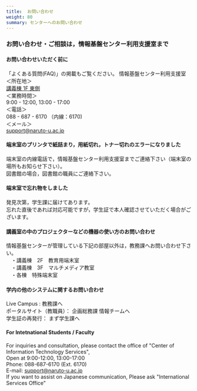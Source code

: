```yaml
---
title:  お問い合わせ
weight: 80
summary: センターへのお問い合わせ
---
```

### お問い合わせ・ご相談は，情報基盤センター利用支援室まで
#### お問い合わせいただく前に
「よくある質問(FAQ)」の掲載もご覧ください。
情報基盤センター利用支援室  
＜所在地＞  
[講義棟 1F 東側](./img/map_cits.jpg)  
＜業務時間＞  
9:00 - 12:00, 13:00 - 17:00  
＜電話＞  
088 - 687 - 6170 （内線：6170)  
＜メール＞  
support@naruto-u.ac.jp

#### 端末室のプリンタで紙詰まり，用紙切れ，トナー切れのエラーになりました
端末室の内線電話で，情報基盤センター利用支援室までご連絡下さい（端末室の場所もお知らせ下さい）。  
図書館の場合，図書館の職員にご連絡下さい。  
#### 端末室で忘れ物をしました
発見次第，学生課に届けてあります。  
忘れた直後であれば対応可能ですが，学生証で本人確認させていただく場合がございます。  
#### 講義室の中のプロジェクターなどの機器の使い方のお問い合わせ
情報基盤センターが管理している下記の部屋以外は，教務課へお問い合わせ下さい。  
　・講義棟　2F　教育用端末室  
　・講義棟　3F　マルチメディア教室  
　・各棟　特殊端末室  
#### 学内の他のシステムに関するお問い合わせ
Live Campus : 教務課へ  
ポータルサイト（教職員）： 企画総務課 情報チームへ  
学生証の再発行： まず学生課へ

#### For Intetnational Students / Faculty
For inquiries and consultation, please contact the office of "Center of Information Technology Services",  
Open at 9:00-12:00, 13:00-17:00  
Phone: 088-687-6170 (Ext. 6170)  
E-mail: support@naruto-u.ac.jp  
If you want to assist on Japanese communication, Please ask "International Services Office"  


